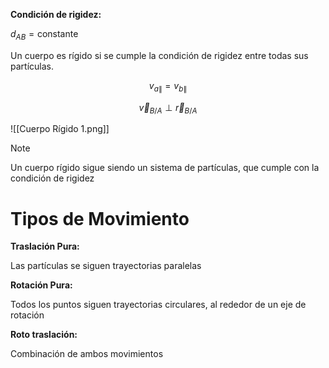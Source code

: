**Condición de rigidez:**

 $d_{AB} = \text{constante}$

Un cuerpo es rígido si se cumple la condición de rigidez entre todas sus partículas.

$$
v_{a\|} = v_{b\|}
$$

$$
\vec v_{B/A} \perp \vec r_{B/A}
$$

![[Cuerpo Rígido 1.png]]

> [!note]
> Un cuerpo rígido sigue siendo un sistema de partículas, que cumple con la condición de rigidez


# Tipos de Movimiento

**Traslación Pura:**

Las partículas se siguen trayectorias paralelas

**Rotación Pura:**

Todos los puntos siguen trayectorias circulares, al rededor de un eje de rotación

**Roto traslación:**

Combinación de ambos movimientos

